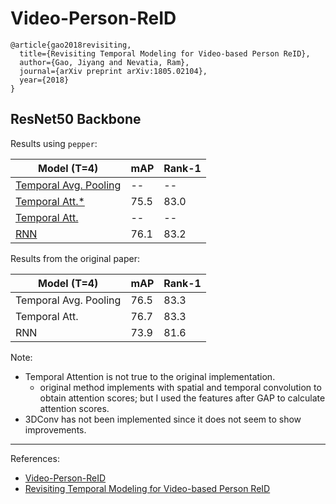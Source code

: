 # Video-Person-ReID

```
@article{gao2018revisiting,
  title={Revisiting Temporal Modeling for Video-based Person ReID},
  author={Gao, Jiyang and Nevatia, Ram},
  journal={arXiv preprint arXiv:1805.02104},
  year={2018}
}
```

## ResNet50 Backbone

Results using `pepper`:

| Model (T=4)                                         | mAP  | Rank-1 |
|-----------------------------------------------------|------|--------|
| [Temporal Avg. Pooling](tp_resnet50_b32_t4_mars.py) | --   | --     |
| [Temporal Att.*](ta_resnet50_b32_t4_mars.py)        | 75.5 | 83.0   |
| [Temporal Att.](ta_resnet50_b32_t4_mars.py)         | --   | --     |
| [RNN](rnn_resnet50_b32_t4_mars.py)                  | 76.1 | 83.2   |


Results from the original paper:

| Model (T=4)           | mAP  | Rank-1 |
|-----------------------|------|--------|
| Temporal Avg. Pooling | 76.5 | 83.3   |
| Temporal Att.         | 76.7 | 83.3   |
| RNN                   | 73.9 | 81.6   |


Note:
- Temporal Attention is not true to the original implementation.
  - original method implements with spatial and temporal convolution to obtain attention scores; but I used the features after GAP to calculate attention scores.
- 3DConv has not been implemented since it does not seem to show improvements.

---

References:
- [Video-Person-ReID](https://github.com/jiyanggao/Video-Person-ReID)
- [Revisiting Temporal Modeling for Video-based Person ReID](https://arxiv.org/pdf/1805.02104.pdf)
